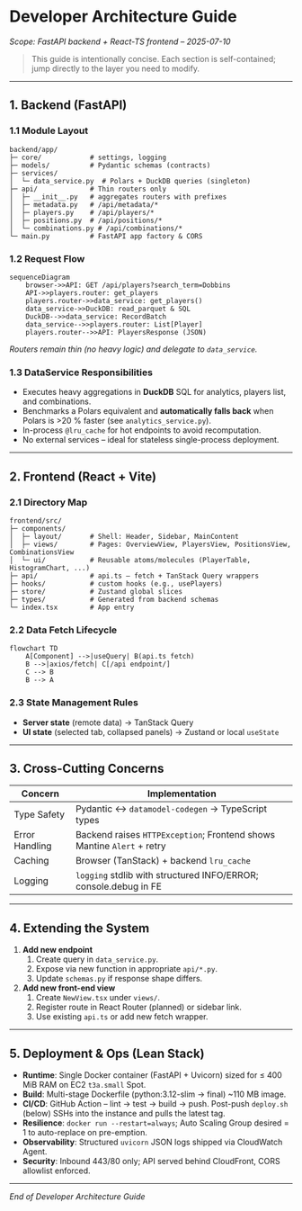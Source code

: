 # Developer Architecture Guide
*Scope: FastAPI backend + React-TS frontend – 2025-07-10*

> This guide is intentionally concise. Each section is self-contained; jump directly to the layer you need to modify.

---

## 1. Backend (FastAPI)
### 1.1 Module Layout
```text
backend/app/
├─ core/            # settings, logging
├─ models/          # Pydantic schemas (contracts)
├─ services/
│  └─ data_service.py  # Polars + DuckDB queries (singleton)
├─ api/             # Thin routers only
│  ├─ __init__.py   # aggregates routers with prefixes
│  ├─ metadata.py   # /api/metadata/*
│  ├─ players.py    # /api/players/*
│  ├─ positions.py  # /api/positions/*
│  └─ combinations.py # /api/combinations/*
└─ main.py          # FastAPI app factory & CORS
```

### 1.2 Request Flow
```mermaid
sequenceDiagram
    browser->>API: GET /api/players?search_term=Dobbins
    API->>players.router: get_players
    players.router->>data_service: get_players()
    data_service->>DuckDB: read_parquet & SQL
    DuckDB-->>data_service: RecordBatch
    data_service-->>players.router: List[Player]
    players.router-->>API: PlayersResponse (JSON)
```
*Routers remain thin (no heavy logic) and delegate to `data_service`.*

### 1.3 DataService Responsibilities
* Executes heavy aggregations in **DuckDB** SQL for analytics, players list, and combinations.
* Benchmarks a Polars equivalent and **automatically falls back** when Polars is >20 % faster (see `analytics_service.py`).
* In-process `@lru_cache` for hot endpoints to avoid recomputation.
* No external services – ideal for stateless single-process deployment.

---

## 2. Frontend (React + Vite)
### 2.1 Directory Map
```text
frontend/src/
├─ components/
│  ├─ layout/       # Shell: Header, Sidebar, MainContent
│  ├─ views/        # Pages: OverviewView, PlayersView, PositionsView, CombinationsView
│  └─ ui/           # Reusable atoms/molecules (PlayerTable, HistogramChart, ...)
├─ api/             # api.ts – fetch + TanStack Query wrappers
├─ hooks/           # custom hooks (e.g., usePlayers)
├─ store/           # Zustand global slices
├─ types/           # Generated from backend schemas
└─ index.tsx        # App entry
```

### 2.2 Data Fetch Lifecycle
```mermaid
flowchart TD
    A[Component] -->|useQuery| B(api.ts fetch)
    B -->|axios/fetch| C[/api endpoint/]
    C --> B
    B --> A
```

### 2.3 State Management Rules
* **Server state** (remote data) → TanStack Query
* **UI state** (selected tab, collapsed panels) → Zustand or local `useState`

---

## 3. Cross-Cutting Concerns
| Concern | Implementation |
|---------|----------------|
| Type Safety | Pydantic ↔ `datamodel-codegen` → TypeScript types |
| Error Handling | Backend raises `HTTPException`; Frontend shows Mantine `Alert` + retry |
| Caching | Browser (TanStack) + backend `lru_cache` |
| Logging | `logging` stdlib with structured INFO/ERROR; console.debug in FE |

---

## 4. Extending the System
1. **Add new endpoint**
   1. Create query in `data_service.py`.
   2. Expose via new function in appropriate `api/*.py`.
   3. Update `schemas.py` if response shape differs.
2. **Add new front-end view**
   1. Create `NewView.tsx` under `views/`.
   2. Register route in React Router (planned) or sidebar link.
   3. Use existing `api.ts` or add new fetch wrapper.


---

## 5. Deployment & Ops (Lean Stack)
* **Runtime**: Single Docker container (FastAPI + Uvicorn) sized for ≤ 400 MiB RAM on EC2 `t3a.small` Spot.
* **Build**: Multi-stage Dockerfile (python:3.12-slim → final) ~110 MB image.
* **CI/CD**: GitHub Action – lint → test → build → push.  Post-push `deploy.sh` (below) SSHs into the instance and pulls the latest tag.
* **Resilience**: `docker run --restart=always`; Auto Scaling Group desired = 1 to auto-replace on pre-emption.
* **Observability**: Structured `uvicorn` JSON logs shipped via CloudWatch Agent.
* **Security**: Inbound 443/80 only; API served behind CloudFront, CORS allowlist enforced.

---
*End of Developer Architecture Guide*
